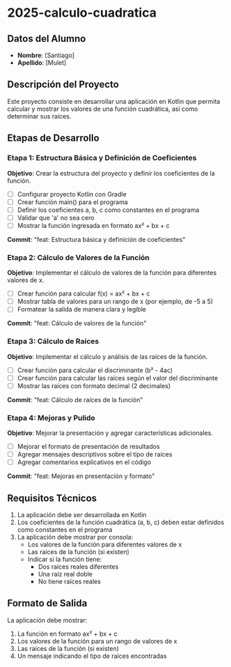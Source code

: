 # 2025-calculo-cuadratica

## Datos del Alumno
- **Nombre**: [Santiago]
- **Apellido**: [Mulet]

## Descripción del Proyecto
Este proyecto consiste en desarrollar una aplicación en Kotlin que permita calcular y mostrar los valores de una función cuadrática, así como determinar sus raíces.

## Etapas de Desarrollo

### Etapa 1: Estructura Básica y Definición de Coeficientes
**Objetivo**: Crear la estructura del proyecto y definir los coeficientes de la función.
- [ ] Configurar proyecto Kotlin con Gradle
- [ ] Crear función main() para el programa
- [ ] Definir los coeficientes a, b, c como constantes en el programa
- [ ] Validar que 'a' no sea cero
- [ ] Mostrar la función ingresada en formato ax² + bx + c

**Commit**: "feat: Estructura básica y definición de coeficientes"

### Etapa 2: Cálculo de Valores de la Función
**Objetivo**: Implementar el cálculo de valores de la función para diferentes valores de x.
- [ ] Crear función para calcular f(x) = ax² + bx + c
- [ ] Mostrar tabla de valores para un rango de x (por ejemplo, de -5 a 5)
- [ ] Formatear la salida de manera clara y legible

**Commit**: "feat: Cálculo de valores de la función"

### Etapa 3: Cálculo de Raíces
**Objetivo**: Implementar el cálculo y análisis de las raíces de la función.
- [ ] Crear función para calcular el discriminante (b² - 4ac)
- [ ] Crear función para calcular las raíces según el valor del discriminante
- [ ] Mostrar las raíces con formato decimal (2 decimales)

**Commit**: "feat: Cálculo de raíces de la función"

### Etapa 4: Mejoras y Pulido
**Objetivo**: Mejorar la presentación y agregar características adicionales.
- [ ] Mejorar el formato de presentación de resultados
- [ ] Agregar mensajes descriptivos sobre el tipo de raíces
- [ ] Agregar comentarios explicativos en el código

**Commit**: "feat: Mejoras en presentación y formato"

## Requisitos Técnicos
1. La aplicación debe ser desarrollada en Kotlin
2. Los coeficientes de la función cuadrática (a, b, c) deben estar definidos como constantes en el programa
3. La aplicación debe mostrar por consola:
   - Los valores de la función para diferentes valores de x
   - Las raíces de la función (si existen)
   - Indicar si la función tiene:
     * Dos raíces reales diferentes
     * Una raíz real doble
     * No tiene raíces reales

## Formato de Salida
La aplicación debe mostrar:
1. La función en formato ax² + bx + c
2. Los valores de la función para un rango de valores de x
3. Las raíces de la función (si existen)
4. Un mensaje indicando el tipo de raíces encontradas
